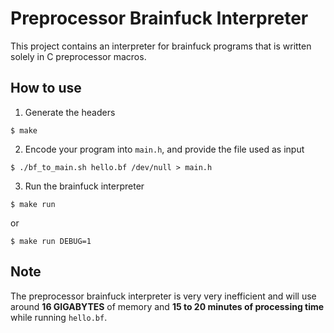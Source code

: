 # Preprocessor Brainfuck Interpreter

This project contains an interpreter for brainfuck programs that is written
solely in C preprocessor macros.

## How to use

1. Generate the headers

```
$ make
```

2. Encode your program into `main.h`, and provide the file used as input

```
$ ./bf_to_main.sh hello.bf /dev/null > main.h
```

3. Run the brainfuck interpreter

```
$ make run
```

or

```
$ make run DEBUG=1
```

## Note

The preprocessor brainfuck interpreter is very very inefficient and will use
around **16 GIGABYTES** of memory and **15 to 20 minutes of processing time**
while running `hello.bf`.
